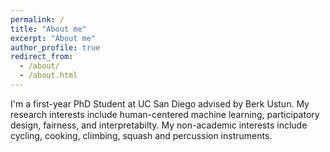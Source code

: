 ```yaml
---
permalink: /
title: "About me"
excerpt: "About me"
author_profile: true
redirect_from: 
  - /about/
  - /about.html
---
```


I'm a first-year PhD Student at UC San Diego advised by Berk Ustun. My research interests include human-centered machine learning, participatory design, fairness, and interpretabilty. My non-academic interests include cycling, cooking, climbing, squash and percussion instruments. 

<!-- I'm a first-year PhD Student at UC San Diego advised by Berk Ustun. I earned a bachelor's degree in Computer Science at Harvard, where I worked with Professors Jim Waldo and Stuart Shieber, and Dr. David Alvarez-Melis (Microsoft Research). After graduation I worked as a Machine Learning Research Engineer, first at Lendbuzz, a startup dedicated to increasing access to financial services, and then at Twitter Cortex. My research interests include human-centered machine learning, participatory design, fairness, and interpretabilty. My non-academic interests include cycling, cooking, climbing, squash and percussion instruments. 
 -->
